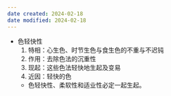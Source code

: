 ```yaml
---
date created: 2024-02-18
date modified: 2024-02-18
---
```

- 色轻快性
    1. 特相：心生色、时节生色与食生色的不重与不迟钝    
    2. 作用：去除色法的沉重性    
    3. 现起：这些色法轻快地生起及变易    
    4. 近因：轻快的色    
    - 色轻快性、柔软性和适业性必定一起生起。
